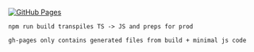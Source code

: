 
[![GitHub Pages](https://img.shields.io/badge/GitHub-Pages-brightgreen)]([https://yourusername.github.io/your-repo-name/](https://tshjustin.github.io/asyncio_visuals/))
```
npm run build transpiles TS -> JS and preps for prod

gh-pages only contains generated files from build + minimal js code

```
